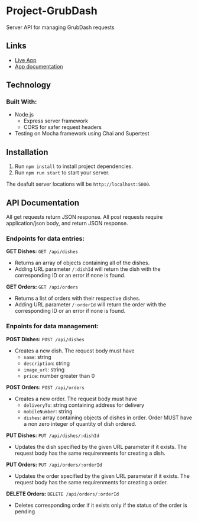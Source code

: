 # Project-GrubDash

Server API for managing GrubDash requests

## Links

* [Live App]()
* [App documentation](https://github.com/Thinkful-Ed/starter-grub-dash-front-end)

## Technology

### Built With:
* Node.js
   * Express server framework
   * CORS for safer request headers  
* Testing on Mocha framework using Chai and Supertest

## Installation

1. Run `npm install` to install project dependencies.
1. Run `npm run start` to start your server.

The deafult server locations will be `http://localhost:5000`.

## API Documentation

All get requests return JSON response.
All post requests require application/json body, and return JSON response.

### Endpoints for data entries:

**GET Dishes:** `GET /api/dishes`
* Returns an array of objects containing all of the dishes.
* Adding URL parameter `/:dishId` will return the dish with the corresponding ID or an error if none is found.

**GET Orders:** `GET /api/orders`
* Returns a list of orders with their respective dishes.
* Adding URL parameter `/:orderId` will return the order with the corresponding ID or an error if none is found.

### Enpoints for data management:

**POST Dishes:** `POST /api/dishes`
* Creates a new dish. The request body must have
    * `name`: string
    * `description`: string
    * `image_url`: string
    * `price`: number greater than 0
        
**POST Orders:** `POST /api/orders`
* Creates a new order. The request body must have
    * `deliveryTo`: string containing address for delivery
    * `mobileNumber`: string
    * `dishes`: array containing objects of dishes in order. Order MUST have a non zero integer of quantity of dish ordered.
        
**PUT Dishes:** `PUT /api/dishes/:dishId`
* Updates the dish specified by the given URL parameter if it exists. The request body has the same requirenments for creating a dish.

**PUT Orders:** `PUT /api/orders/:orderId`
* Updates the order specified by the given URL parameter if it exists. The request body has the same requirenments for creating a order.

**DELETE Orders:** `DELETE /api/orders/:orderId`
* Deletes corresponding order if it exists only if the status of the order is pending
